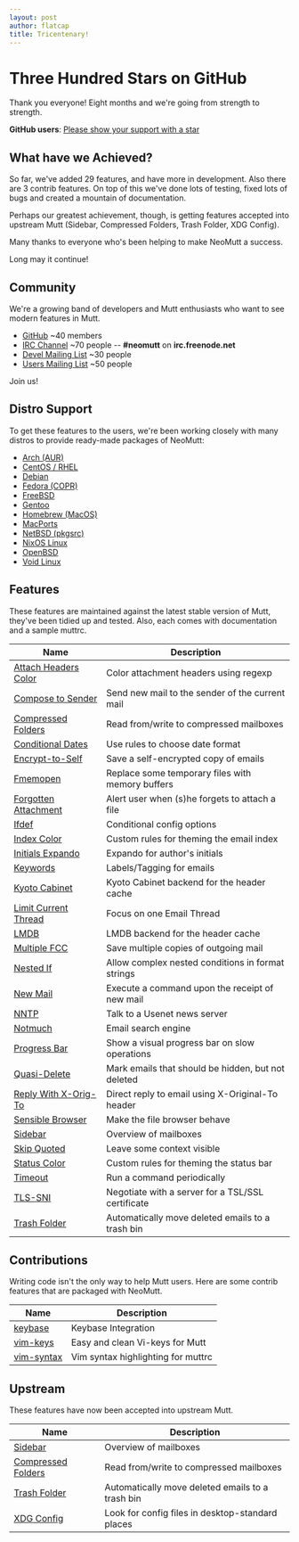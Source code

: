 ```yaml
---
layout: post
author: flatcap
title: Tricentenary!
---
```


# Three Hundred Stars on GitHub

Thank you everyone!  Eight months and we're going from strength to strength.

**GitHub users**: [Please show your support with a star](https://github.com/neomutt/neomutt)

## What have we Achieved?

So far, we've added 29 features, and have more in development.  Also there are 3 contrib features.  On top of this we've done lots of testing, fixed lots of bugs and created a mountain of documentation.

Perhaps our greatest achievement, though, is getting features accepted into upstream Mutt (Sidebar, Compressed Folders, Trash Folder, XDG Config).

Many thanks to everyone who's been helping to make NeoMutt a success.

Long may it continue!

## Community

We're a growing band of developers and Mutt enthusiasts who want to see modern features in Mutt.

- [GitHub](https://github.com/neomutt) ~40 members
- [IRC Channel](https://webchat.freenode.net/) ~70 people -- **#neomutt** on **irc.freenode.net**
- [Devel Mailing List](http://mailman.neomutt.org/mailman/listinfo/neomutt-devel-neomutt.org) ~30 people
- [Users Mailing List](http://mailman.neomutt.org/mailman/listinfo/neomutt-users-neomutt.org) ~50 people

Join us!

## Distro Support

To get these features to the users, we're been working closely with many distros to provide ready-made packages of NeoMutt:

- [Arch (AUR)](https://www.neomutt.org/distro/arch)
- [CentOS / RHEL](https://www.neomutt.org/distro/centos)
- [Debian](https://www.neomutt.org/distro/debian)
- [Fedora (COPR)](https://www.neomutt.org/distro/fedora)
- [FreeBSD](https://www.neomutt.org/distro/freebsd)
- [Gentoo](https://www.neomutt.org/distro/gentoo)
- [Homebrew (MacOS)](https://www.neomutt.org/distro/homebrew)
- [MacPorts](https://www.neomutt.org/distro/macports)
- [NetBSD (pkgsrc)](https://www.neomutt.org/distro/netbsd)
- [NixOS Linux](https://www.neomutt.org/distro/nixos)
- [OpenBSD](https://www.neomutt.org/distro/openbsd)
- [Void Linux](https://www.neomutt.org/distro/void)

## Features

These features are maintained against the latest stable version of Mutt, they've been tidied up and tested.  Also, each comes with documentation and a sample muttrc.

| Name                                                                         | Description
| -----------------------------------------------------------------------------|-----------------------------------------------------
| [Attach Headers Color](https://www.neomutt.org/feature/attach-headers-color) | Color attachment headers using regexp              
| [Compose to Sender](https://www.neomutt.org/feature/compose-to-sender)       | Send new mail to the sender of the current mail    
| [Compressed Folders](https://www.neomutt.org/feature/compress)               | Read from/write to compressed mailboxes            
| [Conditional Dates](https://www.neomutt.org/feature/cond-date)               | Use rules to choose date format                    
| [Encrypt-to-Self](https://www.neomutt.org/feature/encrypt-to-self)           | Save a self-encrypted copy of emails               
| [Fmemopen](https://www.neomutt.org/feature/fmemopen)                         | Replace some temporary files with memory buffers   
| [Forgotten Attachment](https://www.neomutt.org/feature/forgotten-attachment) | Alert user when (s)he forgets to attach a file     
| [Ifdef](https://www.neomutt.org/feature/ifdef)                               | Conditional config options                         
| [Index Color](https://www.neomutt.org/feature/index-color)                   | Custom rules for theming the email index           
| [Initials Expando](https://www.neomutt.org/feature/initials)                 | Expando for author's initials                      
| [Keywords](https://www.neomutt.org/feature/keywords)                         | Labels/Tagging for emails                          
| [Kyoto Cabinet](https://www.neomutt.org/feature/kyoto-cabinet)               | Kyoto Cabinet backend for the header cache         
| [Limit Current Thread](https://www.neomutt.org/feature/limit-current-thread) | Focus on one Email Thread                          
| [LMDB](https://www.neomutt.org/feature/lmdb)                                 | LMDB backend for the header cache                  
| [Multiple FCC](https://www.neomutt.org/feature/multiple-fcc)                 | Save multiple copies of outgoing mail              
| [Nested If](https://www.neomutt.org/feature/nested-if)                       | Allow complex nested conditions in format strings  
| [New Mail](https://www.neomutt.org/feature/new-mail)                         | Execute a command upon the receipt of new mail     
| [NNTP](https://www.neomutt.org/feature/nntp)                                 | Talk to a Usenet news server                       
| [Notmuch](https://www.neomutt.org/feature/notmuch)                           | Email search engine                                
| [Progress Bar](https://www.neomutt.org/feature/progress)                     | Show a visual progress bar on slow operations      
| [Quasi-Delete](https://www.neomutt.org/feature/quasi-delete)                 | Mark emails that should be hidden, but not deleted 
| [Reply With X-Orig-To](https://www.neomutt.org/feature/reply-with-xorig)     | Direct reply to email using X-Original-To header   
| [Sensible Browser](https://www.neomutt.org/feature/sensible-browser)         | Make the file browser behave                       
| [Sidebar](https://www.neomutt.org/feature/sidebar)                           | Overview of mailboxes                              
| [Skip Quoted](https://www.neomutt.org/feature/skip-quoted)                   | Leave some context visible                         
| [Status Color](https://www.neomutt.org/feature/status-color)                 | Custom rules for theming the status bar            
| [Timeout](https://www.neomutt.org/feature/timeout)                           | Run a command periodically                         
| [TLS-SNI](https://www.neomutt.org/feature/tls-sni)                           | Negotiate with a server for a TSL/SSL certificate  
| [Trash Folder](https://www.neomutt.org/feature/trash)                        | Automatically move deleted emails to a trash bin   

## Contributions

Writing code isn't the only way to help Mutt users.  Here are some contrib features that are packaged with NeoMutt.

| Name                                                                 | Description
| ---------------------------------------------------------------------|-----------------------------------------------------
| [keybase](https://www.neomutt.org/contrib/keybase)                   | Keybase Integration
| [vim-keys](https://www.neomutt.org/contrib/vim-keys)                 | Easy and clean Vi-keys for Mutt
| [vim-syntax](https://www.neomutt.org/contrib/neomutt-syntax.vim.txt) | Vim syntax highlighting for muttrc

## Upstream

These features have now been accepted into upstream Mutt.

| Name                                                                        | Description
| ----------------------------------------------------------------------------|-----------------------------------------------------
| [Sidebar](https://www.neomutt.org/feature/sidebar)                          | Overview of mailboxes                              
| [Compressed Folders](https://www.neomutt.org/feature/compress)              | Read from/write to compressed mailboxes            
| [Trash Folder](https://www.neomutt.org/feature/trash)                       | Automatically move deleted emails to a trash bin   
| [XDG Config](https://www.neomutt.org/guide/configuration)                   | Look for config files in desktop-standard places

